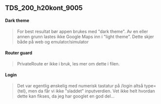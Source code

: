 
## TDS_200_h20kont_9005

  
#### Dark theme
>For best resultat bør appen brukes med "dark theme".
>Av en eller annen grunn lastes ikke Google Maps inn i "light theme".
>Dette skjer både på web og emulator/simulator

#### Router guard
> PrivateRoute er ikke i bruk, les mer om dette i filen.

#### Login
> Det var egentlig ønskelig med numerisk tastatur på /login altså type={tel}, men da får vi ikke "sladdet" inputverdien. Vet ikke helt hvordan dette kan fikses, da jeg har googlet en god del...
